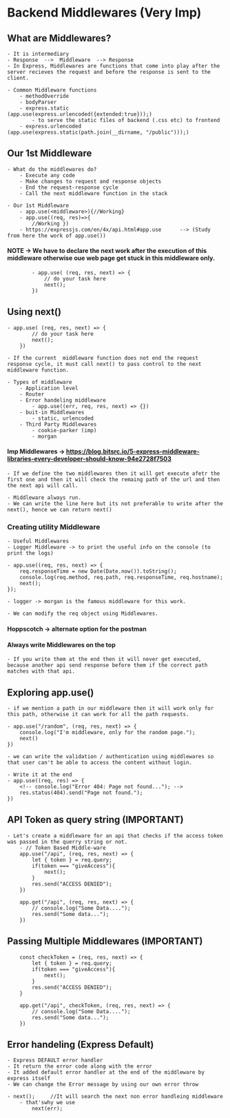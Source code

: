# Backend Middlewares (Very Imp)

## What are Middlewares?
    - It is intermediary
    - Response  -->  Middleware  --> Response
    - In Express, Middlewares are functions that come into play after the server recieves the request and before the response is sent to the client.

    - Common Middleware functions
        - methodOverride
        - bodyParser
        - express.static        (app.use(express.urlencoded({extended:true}));)
            - to serve the static files of backend (.css etc) to frontend
        - express.urlencoded    (app.use(express.static(path.join(__dirname, "/public")));)


## Our 1st Middleware

    - What do the middlewares do?
        - Execute any code
        - Make changes to request and response objects
        - End the request-response cycle
        - Call the next middleware function in the stack

    - Our 1st Middleware
        - app.use(<middleware>){//Working}
        - app.use((req, res)=>{
            //Working })
        - https://expressjs.com/en/4x/api.html#app.use      --> (Study from here the work of app.use())

#### NOTE -> We have to declare the next work after the execution of this middleware otherwise oue web page get stuck in this middleware only.
            - app.use( (req, res, next) => {
                // do your task here
                next();
            })

## Using next()
    - app.use( (req, res, next) => {
            // do your task here
            next();
        })

    - If the current  middleware function does not end the request response cycle, it must call next() to pass control to the next middleware function.
    
    - Types of middleware
        - Application level
        - Router 
        - Error handeling middleware
            - app.use((err, req, res, next) => {}) 
        - buit-in Middlewares
            - static, urlencoded
        - Third Party Middlewares
            - cookie-parker (imp)
            - morgan

#### Imp Middlewares -> https://blog.bitsrc.io/5-express-middleware-libraries-every-developer-should-know-94e2728f7503

    - If we define the two middlewares then it will get execute afetr the first one and then it will check the remaing path of the url and then the next api will call.

    - Middleware always run.
    - We can write the line here but its not preferable to write after the next(), hence we can return next()


### Creating utility Middleware
    - Useful Middlewares
    - Logger Middleware -> to print the useful info on the console (to print the logs)

    - app.use((req, res, next) => {
        req.responseTime = new Date(Date.now()).toString();
        console.log(req.method, req.path, req.responseTime, req.hostname);
        next();
    });

    - logger -> morgan is the famous middleware for this work.
    
    - We can modify the req object using Middlewares.

#### Hoppscotch -> alternate option for the postman
#### Always write Middlewares on the top
    - If you write them at the end then it will never get executed, because another api send response before them if the correct path matches with that api.


## Exploring app.use()
    - if we mention a path in our middleware then it will work only for this path, otherwise it can work for all the path requests.

    - app.use("/random", (req, res, next) => {
        console.log("I'm middleware, only for the random page.");
        next()
    })
    
    - we can write the validation / authentication using middlewares so that user can't be able to access the content without login.

    - Write it at the end
    - app.use((req, res) => {
        <!-- console.log("Error 404: Page not found..."); -->
        res.status(404).send("Page not found.");
    })


## API Token as query string (IMPORTANT)
    - Let's create a middleware for an api that checks if the access token was passed in the querry string or not.
        - // Token Based Middle-ware
        app.use("/api", (req, res, next) => {
            let { token } = req.query;
            if(token === "giveAccess"){
                next();
            }
            res.send("ACCESS DENIED");
        })

        app.get("/api", (req, res, next) => {
            // console.log("Some Data....");
            res.send("Some data...");
        })



## Passing Multiple Middlewares (IMPORTANT)

        const checkToken = (req, res, next) => {
            let { token } = req.query;
            if(token === "giveAccess"){
                next();
            }
            res.send("ACCESS DENIED");
        }

        app.get("/api", checkToken, (req, res, next) => {
            // console.log("Some Data....");
            res.send("Some data...");
        })

## Error handeling (Express Default)
    - Express DEFAULT error handler
    - It return the error code along with the error
    - It added default error handler at the end of the middleware by express itself
    - We can change the Error message by using our own error throw

    - next();     //It will search the next non error handleing middleware
        - that'swhy we use 
            next(err);